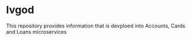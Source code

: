 # lvgod
This repository provides information that is devploed into Accounts, Cards and Loans microservices
